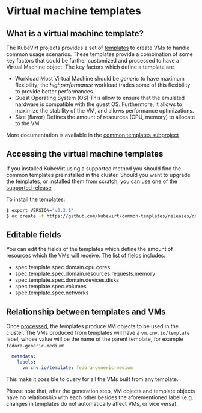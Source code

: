 # Virtual machine templates

## What is a virtual machine template?

The KubeVirt projects provides a set of [templates](https://docs.okd.io/latest/dev_guide/templates.html) to create VMs to handle common usage scenarios.
These templates provide a combination of some key factors that could be further customized and processed to have a Virtual Machine object.
The key factors which define a template are

- Workload
  Most Virtual Machine should be *generic* to have maximum flexibility; the *highperformance* workload trades some of this flexibility to
  provide better performances.
- Guest Operating System (OS)
  This allow to ensure that the emulated hardware is compatible with the guest OS. Furthermore, it allows to maximize the stability
  of the VM, and allows performance optimizations.
- Size (flavor) 
  Defines the amount of resources (CPU, memory) to allocate to the VM.

More documentation is available in the [common templates subproject](https://github.com/kubevirt/common-templates)

## Accessing the virtual machine templates

If you installed KubeVirt using a supported method you should find the common templates preinstalled in the cluster.
Should you want to upgrade the templates, or installed them from scratch, you can use one of the [supported release](https://github.com/kubevirt/common-templates/releases)

To install the templates:
```bash
$ export VERSION="v0.3.1"
$ oc create -f https://github.com/kubevirt/common-templates/releases/download/$VERSION/common-templates-$VERSION.yaml
```

## Editable fields

You can edit the fields of the templates which define the amount of resources which the VMs will receive.
The list of fields includes:

- spec.template.spec.domain.cpu.cores
- spec.template.spec.domain.resources.requests.memory
- spec.template.spec.domain.devices.disks
- spec.template.spec.volumes
- spec.template.spec.networks


## Relationship between templates and VMs

Once [processed](), the templates produce VM objects to be used in the cluster. The VMs produced from templates will have a `vm.cnv.io/template` label, whose
value will be the name of the parent template, for example `fedora-generic-medium`:
```yaml
  metadata:
    labels:
      vm.cnv.io/template: fedora-generic-medium
```
This make it possible to query for all the VMs built from any template.

Please note that, after the generation step, VM objects and template objects have no relationship with each other besides the aforementioned label (e.g. changes
in templates do not automatically affect VMs, or vice versa).
